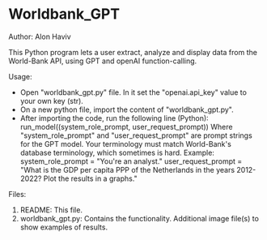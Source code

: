 # Worldbank_GPT
Author: Alon Haviv

This Python program lets a user extract, analyze and display data from the World-Bank API, using GPT and openAI function-calling.

Usage:

* Open "worldbank_gpt.py" file. In it set the "openai.api_key" value to your own key (str).
* On a new python file, import the content of "worldbank_gpt.py".
* After importing the code, run the following line (Python):
    run_model((system_role_prompt, user_request_prompt))
  Where "system_role_prompt" and "user_request_prompt" are prompt strings for the GPT model. Your terminology must match World-Bank's database terminology, which sometimes is hard.
  Example:
    system_role_prompt = "You're an analyst."
    user_request_prompt = "What is the GDP per capita PPP of the Netherlands in the years 2012-2022? Plot the results in a graphs."

Files:
1) README:
   This file.
2) worldbank_gpt.py:
   Contains the functionality.
Additional image file(s) to show examples of results.
